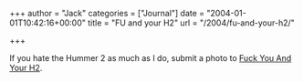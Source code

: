 +++
author = "Jack"
categories = ["Journal"]
date = "2004-01-01T10:42:16+00:00"
title = "FU and your H2"
url = "/2004/fu-and-your-h2/"

+++

If you hate the Hummer 2 as much as I do, submit a photo to [Fuck You And Your H2][1].

 [1]: http://www.fuh2.com/index.php "FUH2 | Fuck You And Your H2"